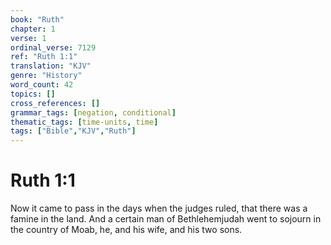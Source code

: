 ```yaml
---
book: "Ruth"
chapter: 1
verse: 1
ordinal_verse: 7129
ref: "Ruth 1:1"
translation: "KJV"
genre: "History"
word_count: 42
topics: []
cross_references: []
grammar_tags: [negation, conditional]
thematic_tags: [time-units, time]
tags: ["Bible","KJV","Ruth"]
---
```


# Ruth 1:1

Now it came to pass in the days when the judges ruled, that there was a famine in the land. And a certain man of Bethlehemjudah went to sojourn in the country of Moab, he, and his wife, and his two sons.
